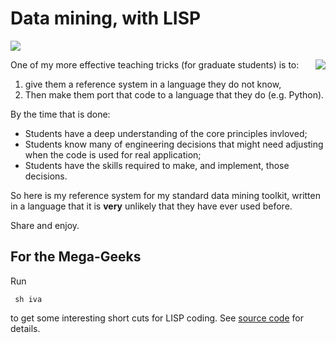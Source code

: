 # Data mining, with LISP

<a href="http://doi.org/10.5281/zenodo.1054269"><img src=https://zenodo.org/badge/DOI/10.5281/zenodo.1054269.svg></a>


<img align=right src="http://www.lisperati.com/lisplogo_warning_256.png">

One of my more effective teaching tricks 
(for graduate students) is to:

1. give them a reference system in 
a language they do not know, 
2. Then make them port that code to a language that they do (e.g. Python).

By the time that is done:

- Students have a deep understanding of the core principles invloved;
- Students know many of engineering decisions that might need adjusting when the code is used for
real application;
- Students have the skills required to make, and implement, those decisions.

So here is my reference system for my standard data mining toolkit, written in a language
that it is **very** unlikely that they have ever used before.

Share and enjoy.


## For the Mega-Geeks

Run

     sh iva

to get some interesting short cuts for LISP coding. See [source code](iva) for details.


